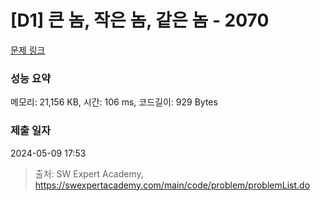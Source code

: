 # [D1] 큰 놈, 작은 놈, 같은 놈 - 2070 

[문제 링크](https://swexpertacademy.com/main/code/problem/problemDetail.do?contestProbId=AV5QQ6qqA40DFAUq) 

### 성능 요약

메모리: 21,156 KB, 시간: 106 ms, 코드길이: 929 Bytes

### 제출 일자

2024-05-09 17:53



> 출처: SW Expert Academy, https://swexpertacademy.com/main/code/problem/problemList.do